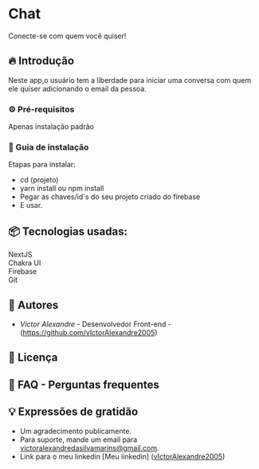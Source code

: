 # Chat

Conecte-se com quem você quiser!

## 🔥 Introdução

Neste app,o usuário tem a liberdade para iniciar uma conversa com quem ele quiser adicionando o email da pessoa.

### ⚙️ Pré-requisitos

Apenas instalação padrão

### 🔨 Guia de instalação

Etapas para instalar:

- cd (projeto)
- yarn install ou npm install
- Pegar as chaves/id`s do seu projeto criado do firebase
- E usar.

## 📦 Tecnologias usadas:

NextJS <br/>
Chakra UI <br/>
Firebase<br/>
Git <br/>

## 👷 Autores

- _Victor Alexandre_ - Desenvolvedor Front-end - (https://github.com/vIctorAlexandre2005)

## 📄 Licença

## 💭 FAQ - Perguntas frequentes

## 💡 Expressões de gratidão

- Um agradecimento publicamente.
- Para suporte, mande um email para victoralexandredasilvamarins@gmail.com.
- Link para o meu linkedin [Meu linkedin] ([vIctorAlexandre2005](https://www.linkedin.com/in/victoralexandredasilvamarins/))
